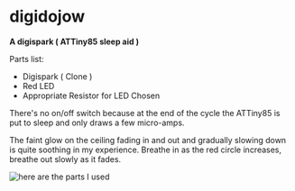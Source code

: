 # digidojow
**A digispark ( ATTiny85 sleep aid )**  

Parts list:  
* Digispark ( Clone ) 
* Red LED  
* Appropriate Resistor for LED Chosen  

There's no on/off switch because at the end of the cycle the ATTiny85 is put to sleep and only draws a few micro-amps. 

The faint glow on the ceiling fading in and out and gradually slowing down is quite soothing in my experience. Breathe in as the red circle increases, breathe out slowly as it fades.

![here are the parts I used](https://github.com/dshiffman/dodowDIY/blob/main/dodowdiy%20parts.jpg)

